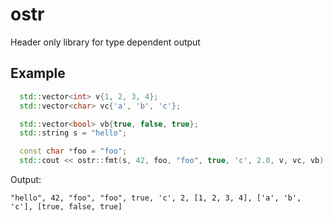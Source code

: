 # ostr

Header only library for type dependent output

## Example

```C++
  std::vector<int> v{1, 2, 3, 4};
  std::vector<char> vc{'a', 'b', 'c'};

  std::vector<bool> vb{true, false, true};
  std::string s = "hello";

  const char *foo = "foo";
  std::cout << ostr::fmt(s, 42, foo, "foo", true, 'c', 2.0, v, vc, vb) << '\n';
```

Output:

```
"hello", 42, "foo", "foo", true, 'c', 2, [1, 2, 3, 4], ['a', 'b', 'c'], [true, false, true]
```
